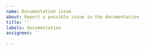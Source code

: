 ```yaml
---
name: Documentation issue
about: Report a possible issue in the documentation
title: ''
labels: documentation
assignees: ''

---
```



